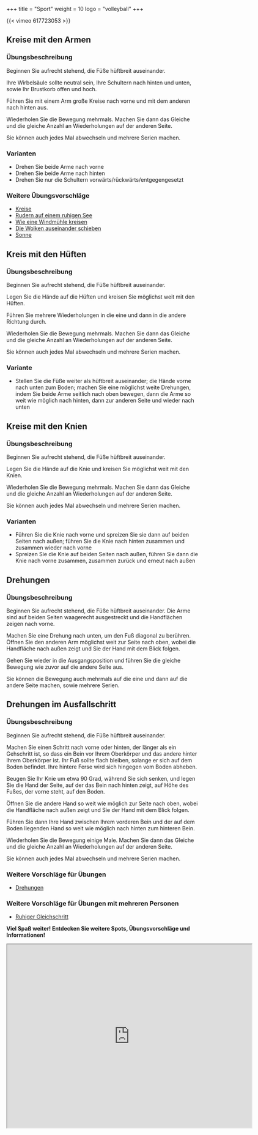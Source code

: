 +++
title = "Sport"
weight = 10
logo = "volleyball"
+++

{{< vimeo 617723053 >}}

## Kreise mit den Armen

### Übungsbeschreibung

Beginnen Sie aufrecht stehend, die Füße hüftbreit auseinander.

Ihre Wirbelsäule sollte neutral sein, Ihre Schultern nach hinten und unten, sowie Ihr Brustkorb offen und hoch.

Führen Sie mit einem Arm große Kreise nach vorne und mit dem anderen nach hinten aus.

Wiederholen Sie die Bewegung mehrmals. Machen Sie dann das Gleiche und die gleiche Anzahl an Wiederholungen auf der anderen Seite.

Sie können auch jedes Mal abwechseln und mehrere Serien machen.

### Varianten

- Drehen Sie beide Arme nach vorne
- Drehen Sie beide Arme nach hinten
- Drehen Sie nur die Schultern vorwärts/rückwärts/entgegengesetzt

### Weitere Übungsvorschläge

- [Kreise](https://www.mobilesport.ch/aktuell/aufwarmen-schultergelenk-kreisen-und-belasten/)
- [Rudern auf einem ruhigen See](https://www.mobilesport.ch/aktuell/qigong-rudern-auf-einem-ruhigen-see/)
- [Wie eine Windmühle kreisen](https://www.mobilesport.ch/aktuell/qigong-wie-eine-windmuhle-kreisen/)
- [Die Wolken auseinander schieben](https://www.mobilesport.ch/aktuell/qigong-die-wolken-auseinander-schieben/)
- [Sonne](https://www.schulebewegt.ch/de/aufgaben/Soleil)

## Kreis mit den Hüften

### Übungsbeschreibung

Beginnen Sie aufrecht stehend, die Füße hüftbreit auseinander. 

Legen Sie die Hände auf die Hüften und kreisen Sie möglichst weit mit den Hüften.

Führen Sie mehrere Wiederholungen in die eine und dann in die andere Richtung durch.

Wiederholen Sie die Bewegung mehrmals. Machen Sie dann das Gleiche und die gleiche Anzahl an Wiederholungen auf der anderen Seite.

Sie können auch jedes Mal abwechseln und mehrere Serien machen.

### Variante

- Stellen Sie die Füße weiter als hüftbreit auseinander; die Hände vorne nach unten zum Boden; machen Sie eine möglichst weite Drehungen, indem Sie beide Arme seitlich nach oben bewegen, dann die Arme so weit wie möglich nach hinten, dann zur anderen Seite und wieder nach unten

## Kreise mit den Knien

### Übungsbeschreibung

Beginnen Sie aufrecht stehend, die Füße hüftbreit auseinander.

Legen Sie die Hände auf die Knie und kreisen Sie möglichst weit mit den Knien.

Wiederholen Sie die Bewegung mehrmals. Machen Sie dann das Gleiche und die gleiche Anzahl an Wiederholungen auf der anderen Seite.

Sie können auch jedes Mal abwechseln und mehrere Serien machen.

### Varianten

- Führen Sie die Knie nach vorne und spreizen Sie sie dann auf beiden Seiten nach außen; führen Sie die Knie nach hinten zusammen und zusammen wieder nach vorne
- Spreizen Sie die Knie auf beiden Seiten nach außen, führen Sie dann die Knie nach vorne zusammen, zusammen zurück und erneut nach außen

## Drehungen

### Übungsbeschreibung

Beginnen Sie aufrecht stehend, die Füße hüftbreit auseinander. Die Arme sind auf beiden Seiten waagerecht ausgestreckt und die Handflächen zeigen nach vorne.

Machen Sie eine Drehung nach unten, um den Fuß diagonal zu berühren.
Öffnen Sie den anderen Arm möglichst weit zur Seite nach oben, wobei die Handfläche nach außen zeigt und Sie der Hand mit dem Blick folgen.

Gehen Sie wieder in die Ausgangsposition und führen Sie die gleiche Bewegung wie zuvor auf die andere Seite aus.

Sie können die Bewegung auch mehrmals auf die eine und dann auf die andere Seite machen, sowie mehrere Serien.

## Drehungen im Ausfallschritt

### Übungsbeschreibung

Beginnen Sie aufrecht stehend, die Füße hüftbreit auseinander.

Machen Sie einen Schritt nach vorne oder hinten, der länger als ein Gehschritt ist, so dass ein Bein vor Ihrem Oberkörper und das andere hinter Ihrem Oberkörper ist. Ihr Fuß sollte flach bleiben, solange er sich auf dem Boden befindet. Ihre hintere Ferse wird sich hingegen vom Boden abheben.

Beugen Sie Ihr Knie um etwa 90 Grad, während Sie sich senken, und legen Sie die Hand der Seite, auf der das Bein nach hinten zeigt, auf Höhe des Fußes, der vorne steht, auf den Boden.

Öffnen Sie die andere Hand so weit wie möglich zur Seite nach oben, wobei die Handfläche nach außen zeigt und Sie der Hand mit dem Blick folgen.

Führen Sie dann Ihre Hand zwischen Ihrem vorderen Bein und der auf dem Boden liegenden Hand so weit wie möglich nach hinten zum hinteren Bein.

Wiederholen Sie die Bewegung einige Male. Machen Sie dann das Gleiche und die gleiche Anzahl an Wiederholungen auf der anderen Seite.

Sie können auch jedes Mal abwechseln und mehrere Serien machen.

### Weitere Vorschläge für Übungen

- [Drehungen](https://www.schulebewegt.ch/de/aufgaben/contorsions)

### Weitere Vorschläge für Übungen mit mehreren Personen

- [Ruhiger Gleichschritt](https://www.schulebewegt.ch/de/aufgaben/Mouvements-lents)

**Viel Spaß weiter! Entdecken Sie weitere Spots, Übungsvorschläge und Informationen!**

<iframe src="https://www.google.com/maps/d/embed?mid=1kiaz6lXCXIZeFgHnKRHjAHR-OJKiV2c&ehbc=2E312F" width="640" height="480"></iframe>